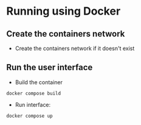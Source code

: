 
# Running using Docker

## Create the containers network


* Create the containers network if it doesn't exist


## Run the user interface

* Build the container

```console
docker compose build
```

* Run interface:

```
docker compose up
```